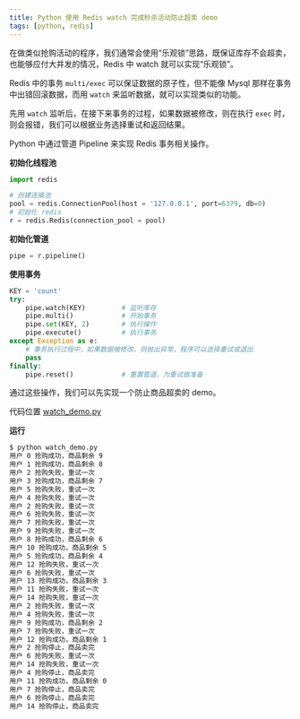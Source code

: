 ```yaml
---
title: Python 使用 Redis watch 完成秒杀活动防止超卖 demo
tags: [python, redis]
---
```


在做类似抢购活动的程序，我们通常会使用“乐观锁”思路，既保证库存不会超卖，也能够应付大并发的情况，Redis 中 watch 就可以实现“乐观锁”。

<!-- more --><!-- toc -->

Redis 中的事务 `multi/exec` 可以保证数据的原子性，但不能像 Mysql 那样在事务中出错回滚数据，而用 `watch` 来监听数据，就可以实现类似的功能。

先用 `watch` 监听后，在接下来事务的过程，如果数据被修改，则在执行 `exec` 时，则会报错，我们可以根据业务选择重试和返回结果。

Python 中通过管道 Pipeline 来实现 Redis 事务相关操作。

**初始化线程池**

```python
import redis

# 创建连接池
pool = redis.ConnectionPool(host = '127.0.0.1', port=6379, db=0)
# 初始化 redis
r = redis.Redis(connection_pool = pool)
```

**初始化管道**

```python
pipe = r.pipeline()
```

**使用事务**

```python
KEY = 'count'
try:
    pipe.watch(KEY)         # 监听库存
    pipe.multi()            # 开始事务
    pipe.set(KEY, 2)        # 执行操作
    pipe.execute()          # 执行事务
except Exception as e:
    # 事务执行过程中，如果数据被修改，则抛出异常，程序可以选择重试或退出
    pass
finally:
    pipe.reset()            # 重置管道，为重试做准备
```

通过这些操作，我们可以先实现一个防止商品超卖的 demo。

代码位置 [watch_demo.py](https://github.com/wxnacy/study/blob/master/python/redis_demo/watch_demo.py)

**运行**

```bash
$ python watch_demo.py
用户 0 抢购成功，商品剩余 9
用户 1 抢购成功，商品剩余 8
用户 2 抢购失败，重试一次
用户 3 抢购成功，商品剩余 7
用户 5 抢购失败，重试一次
用户 4 抢购失败，重试一次
用户 2 抢购失败，重试一次
用户 6 抢购失败，重试一次
用户 7 抢购失败，重试一次
用户 9 抢购失败，重试一次
用户 8 抢购成功，商品剩余 6
用户 10 抢购成功，商品剩余 5
用户 5 抢购成功，商品剩余 4
用户 12 抢购失败，重试一次
用户 6 抢购失败，重试一次
用户 13 抢购成功，商品剩余 3
用户 11 抢购失败，重试一次
用户 14 抢购失败，重试一次
用户 2 抢购失败，重试一次
用户 4 抢购失败，重试一次
用户 9 抢购成功，商品剩余 2
用户 7 抢购失败，重试一次
用户 12 抢购成功，商品剩余 1
用户 2 抢购停止，商品卖完
用户 6 抢购失败，重试一次
用户 14 抢购失败，重试一次
用户 4 抢购停止，商品卖完
用户 11 抢购成功，商品剩余 0
用户 7 抢购停止，商品卖完
用户 6 抢购停止，商品卖完
用户 14 抢购停止，商品卖完
```
